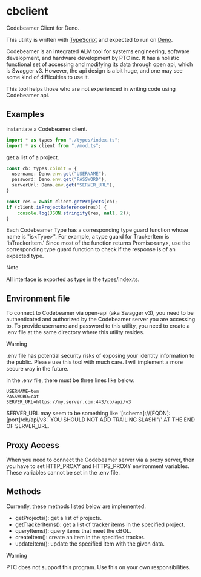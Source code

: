 # cbclient

Codebeamer Client for Deno.

This utility is written with [TypeScript](https://www.typescriptlang.org) and expected to run on [Deno](https://deno.com).

Codebeamer is an integrated ALM tool for systems engineering, software development, and hardware development by PTC inc.
It has a holistic functional set of accessing and modifying its data through open api, which is Swagger v3.
However, the api design is a bit huge, and one may see some kind of difficulties to use it.

This tool helps those who are not experienced in writing code using Codebeamer api.


## Examples
instantiate a Codebeamer client.
```ts
import * as types from "./types/index.ts";
import * as client from "./mod.ts";
```
get a list of a project.
```ts
const cb: types.cbinit = {
  username: Deno.env.get("USERNAME"),
  password: Deno.env.get("PASSWORD"),
  serverUrl: Deno.env.get("SERVER_URL"),
}

const res = await client.getProjects(cb);
if (client.isProjectReference(res)) {
    console.log(JSON.stringify(res, null, 2));
}
```

Each Codebeamer Type has a corresponding type guard function whose name is "is\<Type\>". 
For example, a type guard for TrackerItem is 'isTrackerItem.'
Since most of the function returns Promise\<any\>, use the corresponding type guard function
to check if the response is of an expected type.

> [!NOTE]
> All interface is exported as type in the types/index.ts.

## Environment file
To connect to Codebeamer via open-api (aka Swagger v3), you need to be authenticated and authorized by
the Codebeamer server you are accessing to. To provide username and password to this utility, you need to
create a .env file at the same directory where this utility resides.

> [!WARNING]
> .env file has potential security risks of exposing your identity information to the public.
> Please use this tool with much care.  I will implement a more secure way in the future.

in the .env file, there must be three lines like below:
```dotenv
USERNAME=tom
PASSWORD=cat
SERVER_URL=https://my.server.com:443/cb/api/v3
```
SERVER_URL may seem to be something like '[schema]://[FQDN]:[port]/cb/api/v3'.
YOU SHOULD NOT ADD TRAILING SLASH '/' AT THE END OF SERVER_URL.

## Proxy Access
When you need to connect the Codebeamer server via a proxy server, then you have to set HTTP_PROXY and
HTTPS_PROXY environment variables.  These variables cannot be set in the .env file.

## Methods
Currently, these methods listed below are implemented.

- getProjects(): get a list of projects.
- getTrackerItems(): get a list of tracker items in the specified project.
- queryItems(): query items that meet the cBQL.
- createItem(): create an item in the specified tracker.
- updateItem(): update the specified item with the given data.
 
> [!WARNING]
> PTC does not support this program. Use this on your own responsibilities.




